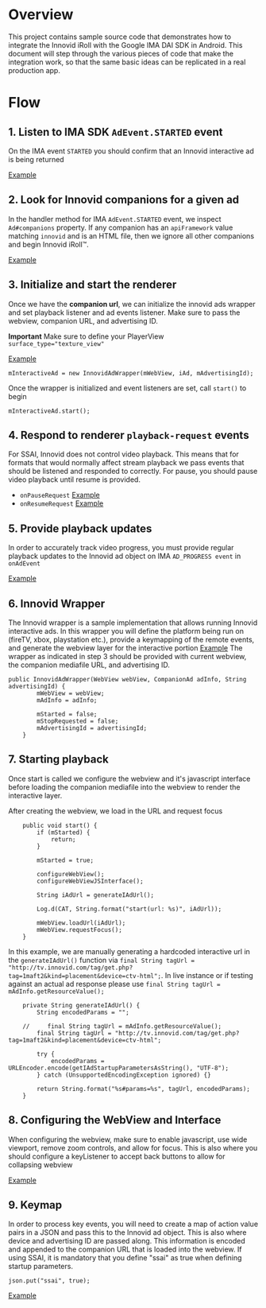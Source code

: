 # Overview

This project contains sample source code that demonstrates how to integrate the Innovid iRoll 
with the Google IMA DAI SDK in Android. This document will step through the various pieces of code 
that make the integration work, so that the same basic ideas can be replicated in a real production app.

# Flow

## 1. Listen to IMA SDK `AdEvent.STARTED` event
On the IMA event `STARTED` you should confirm that an Innovid interactive ad is being returned

[Example][listen_ima_events link]
    
## 2. Look for Innovid companions for a given ad
In the handler method for IMA `AdEvent.STARTED` event, we inspect `Ad#companions` property. 
If any companion has an `apiFramework` value matching `innovid` and is an HTML file, then we ignore all other companions and begin Innovid iRoll™.

[Example][parse_ad_info link]

## 3. Initialize and start the renderer
Once we have the **companion url**, we can initialize the innovid ads wrapper 
and set playback listener and ad events listener. Make sure to pass the webview, companion URL, and advertising ID.

**Important** Make sure to define your PlayerView ```surface_type="texture_view"```

[Example][instantiate_iroll link]

```
mInteractiveAd = new InnovidAdWrapper(mWebView, iAd, mAdvertisingId);
```

Once the wrapper is initialized and event listeners are set, call `start()` to begin
```
mInteractiveAd.start();
```
    

## 4. Respond to renderer `playback-request` events
For SSAI, Innovid does not control video playback. This means that for formats that would normally affect stream playback we pass events that should be listened and responded to correctly. For pause, you should pause video playback until resume is provided.

- `onPauseRequest` [Example][handle_playback_pause_request link]
- `onResumeRequest` [Example][handle_playback_resume_request link]

## 5. Provide playback updates
In order to accurately track video progress, you must provide regular playback updates to the Innovid ad object on IMA `AD_PROGRESS event` in `onAdEvent`

[Example][handle_playback_updates link]

## 6. Innovid Wrapper
The Innovid wrapper is a sample implementation that allows running Innovid interactive ads. In this wrapper you will define the platform being run on (fireTV, xbox, playstation etc.), provide a keymapping of the remote events, and generate the webview layer for the interactive portion
[Example][innovid_wrapper link]
The wrapper as indicated in step 3 should be provided with current webview, the companion mediafile URL, and advertising ID.

```    
public InnovidAdWrapper(WebView webView, CompanionAd adInfo, String advertisingId) {
        mWebView = webView;
        mAdInfo = adInfo;

        mStarted = false;
        mStopRequested = false;
        mAdvertisingId = advertisingId;
    }
```
## 7. Starting playback
Once start is called we configure the webview and it's javascript interface before loading the companion mediafile into the webview to render the interactive layer.

After creating the webview, we load in the URL and request focus

```
    public void start() {
        if (mStarted) {
            return;
        }

        mStarted = true;

        configureWebView();
        configureWebViewJSInterface();

        String iAdUrl = generateIAdUrl();

        Log.d(CAT, String.format("start(url: %s)", iAdUrl));

        mWebView.loadUrl(iAdUrl);
        mWebView.requestFocus();
    }
```

In this example, we are manually generating a hardcoded interactive url in the `generateIAdUrl()` function via `final String tagUrl = "http://tv.innovid.com/tag/get.php?tag=1maft2&kind=placement&device=ctv-html";`. In live instance or if testing against an actual ad response please use `final String tagUrl = mAdInfo.getResourceValue();`


```
    private String generateIAdUrl() {
        String encodedParams = "";

    //     final String tagUrl = mAdInfo.getResourceValue();
        final String tagUrl = "http://tv.innovid.com/tag/get.php?tag=1maft2&kind=placement&device=ctv-html";

        try {
            encodedParams = URLEncoder.encode(getIAdStartupParametersAsString(), "UTF-8");
        } catch (UnsupportedEncodingException ignored) {}

        return String.format("%s#params=%s", tagUrl, encodedParams);
    }
 ```   

## 8. Configuring the WebView and Interface
When configuring the webview, make sure to enable javascript, use wide viewport, remove zoom controls, and allow for focus. This is also where you should configure a keyListener to accept back buttons to allow for collapsing webview

[Example][configureWebView link]

## 9. Keymap
In order to process key events, you will need to create a map of action value pairs in a JSON and pass this to the Innovid ad object.
This is also where device and advertising ID are passed along. This information is encoded and appended to the companion URL that is loaded into the webview.
If using SSAI, it is mandatory that you define "ssai" as true when defining startup parameters.
```
json.put("ssai", true);
```
[Example][keymap link]


    

[listen_ima_events link]: app/src/main/java/com/google/ads/interactivemedia/v3/samples/videoplayerapp/SampleAdsWrapper.java#L289
[parse_ad_info link]: app/src/main/java/com/google/ads/interactivemedia/v3/samples/videoplayerapp/SampleAdsWrapper.java#L441      
[instantiate_iroll link]: app/src/main/java/com/google/ads/interactivemedia/v3/samples/videoplayerapp/SampleAdsWrapper.java#L355
[handle_playback_pause_request link]: app/src/main/java/com/google/ads/interactivemedia/v3/samples/videoplayerapp/SampleAdsWrapper.java#L380
[handle_playback_resume_request link]: app/src/main/java/com/google/ads/interactivemedia/v3/samples/videoplayerapp/SampleAdsWrapper.java#L387
[handle_playback_updates link]: app/src/main/java/com/google/ads/interactivemedia/v3/samples/videoplayerapp/SampleAdsWrapper.java#L419
[innovid_wrapper link]: app/src/main/java/com/google/ads/interactivemedia/v3/samples/videoplayerapp/InnovidAdWrapper.java
[configureWebView link]: app/src/main/java/com/google/ads/interactivemedia/v3/samples/videoplayerapp/InnovidAdWrapper.java#L138
[keymap link]: app/src/main/java/com/google/ads/interactivemedia/v3/samples/videoplayerapp/InnovidAdWrapper.java#L231
